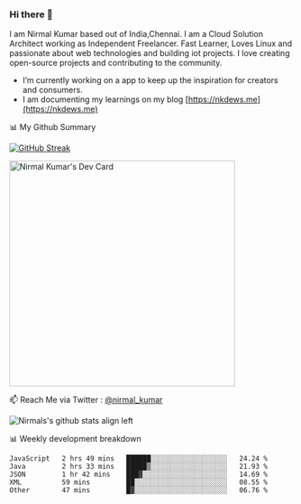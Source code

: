 ### Hi there 👋

 I am Nirmal Kumar based out of India,Chennai. I am a Cloud Solution Architect working as Independent Freelancer. Fast Learner, Loves Linux and passionate about web technologies and building iot projects. I love creating open-source projects and contributing to the community.

- I’m currently working on a app to keep up the inspiration for creators and consumers.
- I am documenting my learnings on my blog [https://nkdews.me](https://nkdews.me)


📊 My Github Summary

[![GitHub Streak](https://github-readme-streak-stats.herokuapp.com?user=nk-gears&theme=dark&hide_border=true&date_format=M%20j%5B%2C%20Y%5D)](https://git.io/streak-stats)

<a href="https://app.daily.dev/nirmal_kumar"><img src="https://api.daily.dev/devcards/a16cfcf02d384b16b41de71ce4d1d811.png?r=8ve" width="400" alt="Nirmal Kumar's Dev Card"/></a>

📫 Reach Me via  Twitter : [@nirmal_kumar](https://twitter.com/nirmal_kumar)

![Nirmals's github stats align left](https://github-readme-stats.vercel.app/api?username=nk-gears&show_icons=true)


📊 Weekly development breakdown

<!--START_SECTION:waka-->

```text
JavaScript   2 hrs 49 mins   ██████░░░░░░░░░░░░░░░░░░░   24.24 %
Java         2 hrs 33 mins   █████▒░░░░░░░░░░░░░░░░░░░   21.93 %
JSON         1 hr 42 mins    ███▓░░░░░░░░░░░░░░░░░░░░░   14.69 %
XML          59 mins         ██░░░░░░░░░░░░░░░░░░░░░░░   08.55 %
Other        47 mins         █▓░░░░░░░░░░░░░░░░░░░░░░░   06.76 %
```

<!--END_SECTION:waka-->


